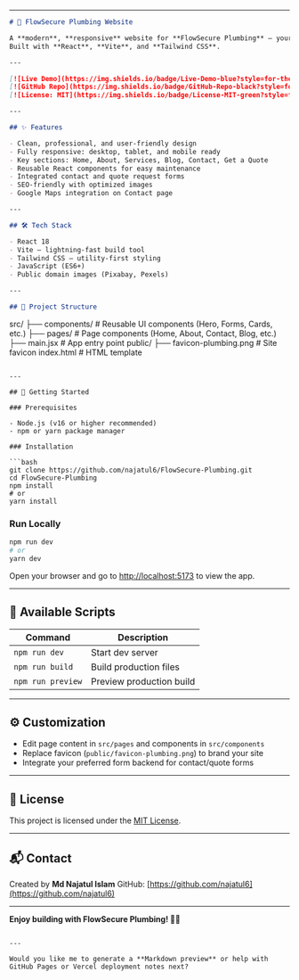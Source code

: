 

---

```markdown
# 🚰 FlowSecure Plumbing Website

A **modern**, **responsive** website for **FlowSecure Plumbing** — your trusted local plumbing experts.  
Built with **React**, **Vite**, and **Tailwind CSS**.

---

[![Live Demo](https://img.shields.io/badge/Live-Demo-blue?style=for-the-badge&logo=vercel)](https://flow-secure-plumbing.vercel.app/)  
[![GitHub Repo](https://img.shields.io/badge/GitHub-Repo-black?style=for-the-badge&logo=github)](https://github.com/najatul6/FlowSecure-Plumbing)  
[![License: MIT](https://img.shields.io/badge/License-MIT-green?style=for-the-badge)](https://opensource.org/licenses/MIT)

---

## ✨ Features

- Clean, professional, and user-friendly design  
- Fully responsive: desktop, tablet, and mobile ready  
- Key sections: Home, About, Services, Blog, Contact, Get a Quote  
- Reusable React components for easy maintenance  
- Integrated contact and quote request forms  
- SEO-friendly with optimized images  
- Google Maps integration on Contact page  

---

## 🛠️ Tech Stack

- React 18  
- Vite — lightning-fast build tool  
- Tailwind CSS — utility-first styling  
- JavaScript (ES6+)  
- Public domain images (Pixabay, Pexels)  

---

## 📁 Project Structure

```

src/
├── components/       # Reusable UI components (Hero, Forms, Cards, etc.)
├── pages/            # Page components (Home, About, Contact, Blog, etc.)
├── main.jsx          # App entry point
public/
├── favicon-plumbing.png  # Site favicon
index.html           # HTML template

````

---

## 🚀 Getting Started

### Prerequisites

- Node.js (v16 or higher recommended)  
- npm or yarn package manager  

### Installation

```bash
git clone https://github.com/najatul6/FlowSecure-Plumbing.git
cd FlowSecure-Plumbing
npm install
# or
yarn install
````

### Run Locally

```bash
npm run dev
# or
yarn dev
```

Open your browser and go to [http://localhost:5173](http://localhost:5173) to view the app.

---

## 📝 Available Scripts

| Command           | Description              |
| ----------------- | ------------------------ |
| `npm run dev`     | Start dev server         |
| `npm run build`   | Build production files   |
| `npm run preview` | Preview production build |

---

## ⚙️ Customization

* Edit page content in `src/pages` and components in `src/components`
* Replace favicon (`public/favicon-plumbing.png`) to brand your site
* Integrate your preferred form backend for contact/quote forms

---

## 📜 License

This project is licensed under the [MIT License](https://opensource.org/licenses/MIT).

---

## 📬 Contact

Created by **Md Najatul Islam**
GitHub: [https://github.com/najatul6](https://github.com/najatul6)

---

**Enjoy building with FlowSecure Plumbing! 🚿🔧**

```

---

Would you like me to generate a **Markdown preview** or help with GitHub Pages or Vercel deployment notes next?
```
